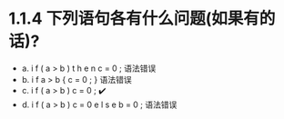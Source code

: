# 1.1.4 下列语句各有什么问题(如果有的话)? 
* a. i f  ( a  >  b )  t h e n  c  =  0 ; 
    语法错误
* b. i f  a  >  b  {  c  =  0 ;  } 
    语法错误
* c. i f  ( a  >  b )  c  =  0 ;
    ✔️
* d. i f  ( a  >  b )  c  =  0  e l s e  b  =  0 ;
    语法错误